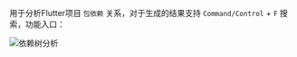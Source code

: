 用于分析Flutter项目 `包依赖` 关系，对于生成的结果支持 `Command/Control` + `F` 搜索，功能入口：

![依赖树分析](../../configs/dep_tree.gif)
